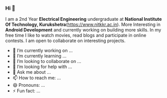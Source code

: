 ### Hi 👋

I am a 2nd Year **Electrical Engineering** undergraduate at **National Institute Of Technology, Kurukshetra**(https://www.nitkkr.ac.in). More Interesting in **Android Development** and currently working on building more skills.
                    In my free time I like to watch movies, read blogs and participate in online contests. I am open to collaborate on interesting projects.

- 🔭 I’m currently working on ...
- 🌱 I’m currently learning ...
- 👯 I’m looking to collaborate on ...
- 🤔 I’m looking for help with ...
- 💬 Ask me about ...
- 📫 How to reach me: ...
- 😄 Pronouns: ...
- ⚡ Fun fact: ...
